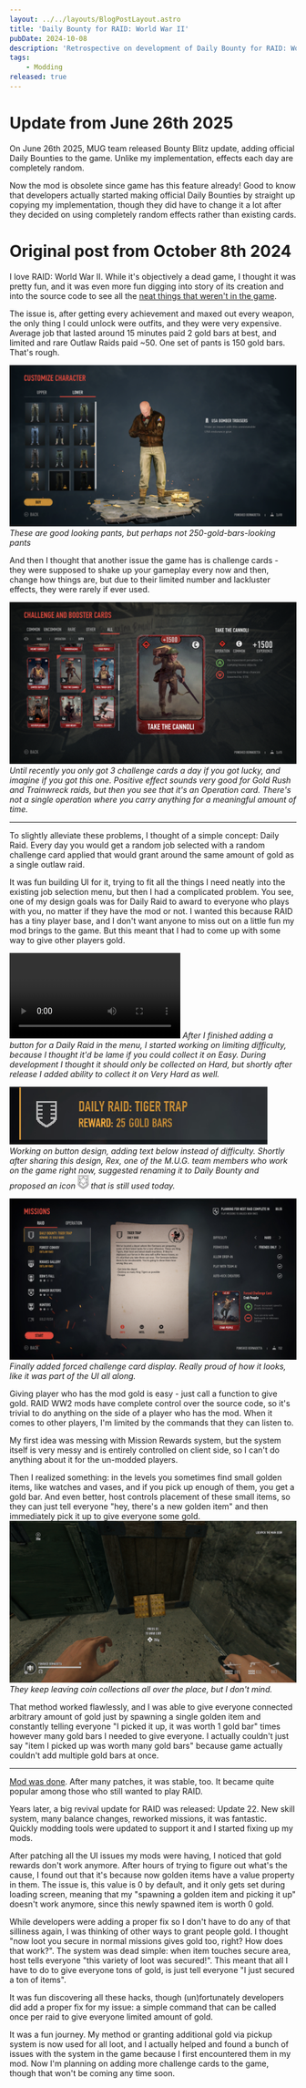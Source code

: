 ```yaml
---
layout: ../../layouts/BlogPostLayout.astro
title: 'Daily Bounty for RAID: World War II'
pubDate: 2024-10-08
description: 'Retrospective on development of Daily Bounty for RAID: World War II'
tags:
    - Modding
released: true
---
```


# Update from June 26th 2025

On June 26th 2025, MUG team released Bounty Blitz update, adding official Daily Bounties to the game. Unlike my implementation, effects each day are completely random.

Now the mod is obsolete since game has this feature already! Good to know that developers actually started making official Daily Bounties by straight up copying my implementation, though they did have to change it a lot after they decided on using completely random effects rather than existing cards.

# Original post from October 8th 2024

I love RAID: World War II. While it's objectively a dead game, I thought it was pretty fun, and it was even more fun digging into story of its creation and into the source code to see all the [neat things that weren't in the game](https://tcrf.net/RAID:_World_War_II).

The issue is, after getting every achievement and maxed out every weapon, the only thing I could unlock were outfits, and they were very expensive. Average job that lasted around 15 minutes paid 2 gold bars at best, and limited and rare Outlaw Raids paid ~50. One set of pants is 150 gold bars. That's rough.

![](./daily-raid/_414740_20241003173012_1.png)
_These are good looking pants, but perhaps not 250-gold-bars-looking pants_

And then I thought that another issue the game has is challenge cards - they were supposed to shake up your gameplay every now and then, change how things are, but due to their limited number and lackluster effects, they were rarely if ever used.

![Screenshot showing card "Take the cannoli". Positive effect: No movement penalties for carrying heavy objects. Negative effect: Enemies loot drop chance reduced by 15%. Can only be used in Operations.](./daily-raid/_414740_20241003173510_1.png)
_Until recently you only got 3 challenge cards a day if you got lucky, and imagine if you got this one. Positive effect sounds very good for Gold Rush and Trainwreck raids, but then you see that it's an Operation card. There's not a single operation where you carry anything for a meaningful amount of time._

---

To slightly alleviate these problems, I thought of a simple concept: Daily Raid. Every day you would get a random job selected with a random challenge card applied that would grant around the same amount of gold as a single outlaw raid.

It was fun building UI for it, trying to fit all the things I need neatly into the existing job selection menu, but then I had a complicated problem. You see, one of my design goals was for Daily Raid to award to everyone who plays with you, no matter if they have the mod or not. I wanted this because RAID has a tiny player base, and I don't want anyone to miss out on a little fun my mod brings to the game. But this meant that I had to come up with some way to give other players gold.

![](/blog/daily-raid/2022-07-14_03-58-29.webm)
_After I finished adding a button for a Daily Raid in the menu, I started working on limiting difficulty, because I thought it'd be lame if you could collect it on Easy. During development I thought it should only be collected on Hard, but shortly after release I added ability to collect it on Very Hard as well._

![](./daily-raid/_daily_raid_0.png)
_Working on button design, adding text below instead of difficulty. Shortly after sharing this design, Rex, one of the M.U.G. team members who work on the game right now, suggested renaming it to Daily Bounty and proposed an icon ![](./daily-raid/_bounty.png) that is still used today._

![](./daily-raid/_daily_raid_1.png)
_Finally added forced challenge card display. Really proud of how it looks, like it was part of the UI all along._

Giving player who has the mod gold is easy - just call a function to give gold. RAID WW2 mods have complete control over the source code, so it's trivial to do anything on the side of a player who has the mod. When it comes to other players, I'm limited by the commands that they can listen to.

My first idea was messing with Mission Rewards system, but the system itself is very messy and is entirely controlled on client side, so I can't do anything about it for the un-modded players.

Then I realized something: in the levels you sometimes find small golden items, like watches and vases, and if you pick up enough of them, you get a gold bar. And even better, host controls placement of these small items, so they can just tell everyone "hey, there's a new golden item" and then immediately pick it up to give everyone some gold.
![](./daily-raid/_414740_20241003225513_1.png)
_They keep leaving coin collections all over the place, but I don't mind._

That method worked flawlessly, and I was able to give everyone connected arbitrary amount of gold just by spawning a single golden item and constantly telling everyone "I picked it up, it was worth 1 gold bar" times however many gold bars I needed to give everyone. I actually couldn't just say "item I picked up was worth many gold bars" because game actually couldn't add multiple gold bars at once.

---

[Mod was done](https://modworkshop.net/mod/38718). After many patches, it was stable, too. It became quite popular among those who still wanted to play RAID.

Years later, a big revival update for RAID was released: Update 22. New skill system, many balance changes, reworked missions, it was fantastic. Quickly modding tools were updated to support it and I started fixing up my mods.

After patching all the UI issues my mods were having, I noticed that gold rewards don't work anymore. After hours of trying to figure out what's the cause, I found out that it's because now golden items have a value property in them. The issue is, this value is 0 by default, and it only gets set during loading screen, meaning that my "spawning a golden item and picking it up" doesn't work anymore, since this newly spawned item is worth 0 gold.

While developers were adding a proper fix so I don't have to do any of that silliness again, I was thinking of other ways to grant people gold. I thought "now loot you secure in normal missions gives gold too, right? How does that work?". The system was dead simple: when item touches secure area, host tells everyone "this variety of loot was secured!". This meant that all I have to do to give everyone tons of gold, is just tell everyone "I just secured a ton of items".

It was fun discovering all these hacks, though (un)fortunately developers did add a proper fix for my issue: a simple command that can be called once per raid to give everyone limited amount of gold.

It was a fun journey. My method or granting additional gold via pickup system is now used for all loot, and I actually helped and found a bunch of issues with the system in the game because I first encountered them in my mod. Now I'm planning on adding more challenge cards to the game, though that won't be coming any time soon.
